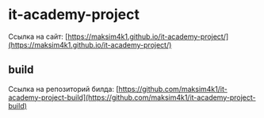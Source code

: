 # it-academy-project
Ссылка на сайт: [https://maksim4k1.github.io/it-academy-project/](https://maksim4k1.github.io/it-academy-project/)

## build
Ссылка на репозиторий билда: [https://github.com/maksim4k1/it-academy-project-build](https://github.com/maksim4k1/it-academy-project-build)